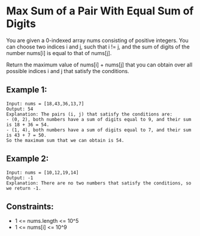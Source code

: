 # Max Sum of a Pair With Equal Sum of Digits

You are given a 0-indexed array nums consisting of positive integers. You can choose two indices i and j, such that i != j, and the sum of digits of the number nums[i] is equal to that of nums[j].

Return the maximum value of nums[i] + nums[j] that you can obtain over all possible indices i and j that satisfy the conditions.

## Example 1:

```
Input: nums = [18,43,36,13,7]
Output: 54
Explanation: The pairs (i, j) that satisfy the conditions are:
- (0, 2), both numbers have a sum of digits equal to 9, and their sum is 18 + 36 = 54.
- (1, 4), both numbers have a sum of digits equal to 7, and their sum is 43 + 7 = 50.
So the maximum sum that we can obtain is 54.
```

## Example 2:

```
Input: nums = [10,12,19,14]
Output: -1
Explanation: There are no two numbers that satisfy the conditions, so we return -1.
```

## Constraints:

- 1 <= nums.length <= 10^5
- 1 <= nums[i] <= 10^9
